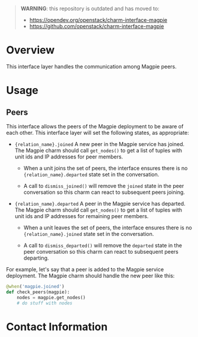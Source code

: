 > **WARNING**: this repository is outdated and has moved to:
>
> * https://opendev.org/openstack/charm-interface-magpie
> * https://github.com/openstack/charm-interface-magpie

# Overview

This interface layer handles the communication among Magpie peers.


# Usage

## Peers

This interface allows the peers of the Magpie deployment to be aware of
each other. This interface layer will set the following states, as appropriate:

  * `{relation_name}.joined` A new peer in the Magpie service has
  joined. The Magpie charm should call `get_nodes()` to get
  a list of tuples with unit ids and IP addresses for peer members.

    * When a unit joins the set of peers, the interface ensures there
    is no `{relation_name}.departed` state set in the conversation.

    * A call to `dismiss_joined()` will remove the `joined` state in the
    peer conversation so this charm can react to subsequent peers joining.


  * `{relation_name}.departed` A peer in the Magpie service has
  departed. The Magpie charm should call `get_nodes()` to get
  a list of tuples with unit ids and IP addresses for remaining peer members.

    * When a unit leaves the set of peers, the interface ensures there
    is no `{relation_name}.joined` state set in the conversation.

    * A call to `dismiss_departed()` will remove the `departed` state in the
    peer conversation so this charm can react to subsequent peers departing.


For example, let's say that a peer is added to the Magpie service
deployment. The Magpie charm should handle the new peer like this:

```python
@when('magpie.joined')
def check_peers(magpie):
    nodes = magpie.get_nodes()
    # do stuff with nodes
```

# Contact Information

